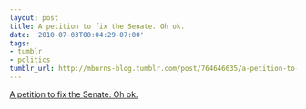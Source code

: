 ```yaml
---
layout: post
title: A petition to fix the Senate. Oh ok.
date: '2010-07-03T00:04:29-07:00'
tags:
- tumblr
- politics
tumblr_url: http://mburns-blog.tumblr.com/post/764646635/a-petition-to-fix-the-senate-oh-ok
---
```

<a href="http://bit.ly/aeFNer">A petition to fix the Senate. Oh ok.</a>

